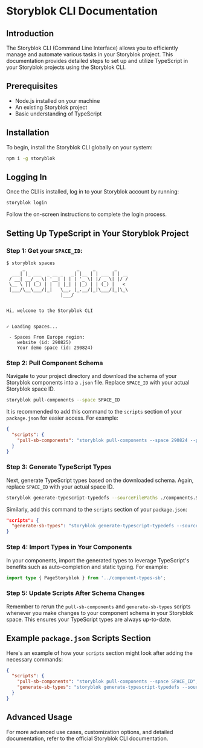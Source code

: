 # Storyblok CLI Documentation

## Introduction

The Storyblok CLI (Command Line Interface) allows you to efficiently manage and automate various tasks in your Storyblok project. This documentation provides detailed steps to set up and utilize TypeScript in your Storyblok projects using the Storyblok CLI.

## Prerequisites

- Node.js installed on your machine
- An existing Storyblok project
- Basic understanding of TypeScript

## Installation

To begin, install the Storyblok CLI globally on your system:

```sh
npm i -g storyblok
```

## Logging In

Once the CLI is installed, log in to your Storyblok account by running:

```sh
storyblok login
```

Follow the on-screen instructions to complete the login process.

## Setting Up TypeScript in Your Storyblok Project

### Step 1: Get your `SPACE_ID`:

```
$ storyblok spaces
      _                   _     _       _
  ___| |_ ___  _ __ _   _| |__ | | ___ | | __
 / __| __/ _ \| '__| | | | '_ \| |/ _ \| |/ /
 \__ \ || (_) | |  | |_| | |_) | | (_) |   <
 |___/\__\___/|_|   \__, |_.__/|_|\___/|_|\_\
                    |___/


Hi, welcome to the Storyblok CLI


✓ Loading spaces...

 - Spaces From Europe region:
    website (id: 290825)
    Your demo space (id: 290824)
```

### Step 2: Pull Component Schema

Navigate to your project directory and download the schema of your Storyblok components into a `.json` file. Replace `SPACE_ID` with your actual Storyblok space ID.

```sh
storyblok pull-components --space SPACE_ID
```

It is recommended to add this command to the `scripts` section of your `package.json` for easier access. For example:

```json
{
  "scripts": {
    "pull-sb-components": "storyblok pull-components --space 290824 --path ./src/components"
  }
}
```

### Step 3: Generate TypeScript Types

Next, generate TypeScript types based on the downloaded schema. Again, replace `SPACE_ID` with your actual space ID.

```sh
storyblok generate-typescript-typedefs --sourceFilePaths ./components.SPACE_ID.json --destinationFilePath ./component-types-sb.d.ts
```

Similarly, add this command to the `scripts` section of your `package.json`:

```json
"scripts": {
  "generate-sb-types": "storyblok generate-typescript-typedefs --sourceFilePaths ./components.SPACE_ID.json --destinationFilePath ./component-types-sb.d.ts"
}
```

### Step 4: Import Types in Your Components

In your components, import the generated types to leverage TypeScript's benefits such as auto-completion and static typing. For example:

```typescript
import type { PageStoryblok } from '../component-types-sb';
```

### Step 5: Update Scripts After Schema Changes

Remember to rerun the `pull-sb-components` and `generate-sb-types` scripts whenever you make changes to your component schema in your Storyblok space. This ensures your TypeScript types are always up-to-date.

## Example `package.json` Scripts Section

Here's an example of how your `scripts` section might look after adding the necessary commands:

```json
{
  "scripts": {
    "pull-sb-components": "storyblok pull-components --space SPACE_ID",
    "generate-sb-types": "storyblok generate-typescript-typedefs --sourceFilePaths ./components.SPACE_ID.json --destinationFilePath ./component-types-sb.d.ts"
  }
}
```

## Advanced Usage

For more advanced use cases, customization options, and detailed documentation, refer to the official Storyblok CLI documentation.
